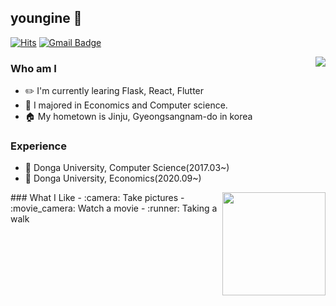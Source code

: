 ## youngine :whale:
[![Hits](https://hits.seeyoufarm.com/api/count/incr/badge.svg?url=https%3A%2F%2Fgithub.com%2Fhaesoo9410&count_bg=%23EB8B10&title_bg=%23684327&icon=&icon_color=%23E7E7E7&title=VISIT&edge_flat=false)](https://github.com/youngine)
[![Gmail Badge](https://img.shields.io/badge/Gmail-D14836?style=flat&logo=Gmail&logoColor=white)](mailto:youngine012@gmail.com)

<img align='right' src="http://mazassumnida.wtf/api/v2/generate_badge?boj=youngine012">

### Who am I
- :pencil2: I'm currently learing Flask, React, Flutter
- :green_book: I majored in Economics and Computer science.
- :house: My hometown is Jinju, Gyeongsangnam-do in korea

### Experience
- :school: Donga University, Computer Science(2017.03~)
- :school: Donga University, Economics(2020.09~)
<img align='right' src="https://github-readme-stats.vercel.app/api/top-langs/?username=youngine&layout=compact" height="165">
### What I Like
- :camera: Take pictures
- :movie_camera: Watch a movie
- :runner: Taking a walk
